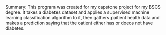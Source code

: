 Summary:
This program was created for my capstone project for my BSCS degree. It takes a diabetes dataset and applies a supervised machine learning classification algorithm to it, then gathers paitient health data and makes a prediction saying that the oatient either has or doeos not have diabetes.
